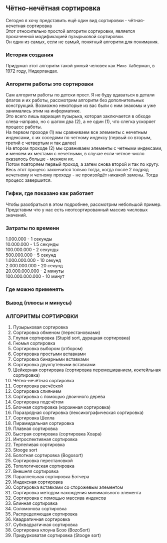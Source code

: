 ## Чётно-нечётная сортировка
Сегодня я хочу представить ещё один вид сортировки - чётная-нечетная сортировка
<br>
Этот относительно простой алгоритм сортировки, является прокаченной модификацией пузырьковой сортировки.
<br>
Он один из самых, если не самый, понятный алгоритм для понимания. 

### История создания
Придумал этот алгоритм такой умный человек как Н`ико Х`аберман, в 1972 году, Нидерландах.

### Алгоритм работы это сортировки
Сам алгоритм работы по детски прост. Я не буду вдаваться в детали флагов и их работы, рассмотрим алгоритм без дополнительных конструкций. Возможно некоторые из вас были с ним знакомы и уже занимались этим на информатике.
<br>
Это всего лишь вариация пузырька, которая заключается в обходе слева-направо, но с шагом два (2), а не один (1), что слегка ускоряет процесс работы.
<br>
На первом проходе (1) мы сравниваем все элементы с нечетным индексами, с их соседями по четному индексу (первый со вторым, третий с четвертым и так далее)
<br>
На втором проходе (2) мы сравниваем элементы с четными индексами, и меняем их местами с нечетными, в случае если четное число оказалось больше - меняем их. 
<br>
Потом повторяем первый проход, а затем снова второй и так по кругу.
<br>
Весь этот процесс закончится только тогда, когда после 2 подряд нечетному и четному проходу - не произойдёт никакой замены. Тогда процесс завершится.

### Гифки, где показано как работает
Чтобы разобраться в этом  подробнее, рассмотрим небольшой пример. Представим что у нас есть неотсортированный массив числовых значений.

### Затраты по времени
1.000.000 - 1 секунды
<br>
10.000.000 - 1.5 секунды
<br>
100.000.000 - 2 секунды
<br>
500.000.000 - 5 секунд
<br>
1.000.000.000 - 10 секунд
<br>
2.000.000.000 - 20 секунд
<br>
20.000.000.000 - 2 минуты
<br>
100.000.000.000 - 10 минут

### Где можно применять

### Вывод (плюсы и минусы)

### АЛГОРИТМЫ СОРТИРОВКИ
1. Пузырьковая сортировка
2. Сортировка обменом (перестановками)
3. Глупая сортировка (Stupid sort, дурацкая сортировка)
4. Гномья сортировка
5. Сортировка выбором (отбором)
6. Сортировка простыми вставками
7. Сортировка бинарными вставками
8. Сортировка двухпутевыми вставками
9. Шейкерная сортировка (сортировка перемешиванием, коктейльная сортировка)
10. Чётно-нечётная сортировка
11. Сортировка расчёской
12. Сортировка слиянием
13. Сортировка с помощью двоичного дерева
14. Сортировка подсчётом
15. Блочная сортировка (корзинная сортировка)
16. Поразрядная сортировка (лексикографическая сортировка)
17. Сортировка Шелла
18. Пирамидальная сортировка
19. Плавная сортировка
20. Быстрая сортировка (сортировка Хоара)
21. Интроспективная сортировка
22. Терпеливая сортировка
23. Stooge sort
24. Болотная сортировка (Bogosort)
25. Сортировка перестановкой
26. Топологическая сортировка
27. Внешняя сортировка
28. Параллельная сортировка Бэтчера
29. Индексная сортировка
30. Сортировка вставками со сторожевым элементом
31. Сортировка методом нахождения минимального элемента
32. Сортировка с помощью массива индексов
33. Блинная сортировка
34. Соломонова сортировка
35. Распределяющая сортировка
36. Квадратичная сортировка
37. Субквадратичная сортировка
38. Сортировка клоуна Бозо (BozoSort)
39. Придурковатая сортировка (Stooge sort)
